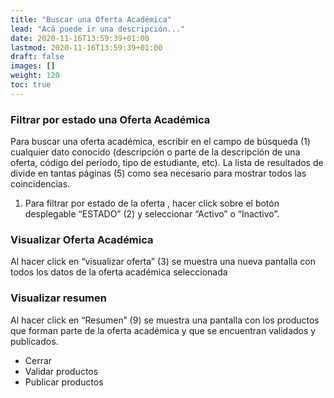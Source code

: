 ```yaml
---
title: "Buscar una Oferta Académica"
lead: "Acá puede ir una descripción..."
date: 2020-11-16T13:59:39+01:00
lastmod: 2020-11-16T13:59:39+01:00
draft: false
images: []
weight: 120
toc: true
---
```


### Filtrar por estado una Oferta Académica

Para buscar una oferta académica, escribir en el campo de búsqueda (1) cualquier dato conocido (descripción o parte de la descripción de una oferta, código del período, tipo de estudiante, etc). La lista de resultados de divide en tantas páginas (5) como sea necesario para mostrar todos las coincidencias.

1. Para filtrar por estado de la oferta , hacer click sobre el botón desplegable “ESTADO” (2) y seleccionar “Activo” o “Inactivo”.

### Visualizar Oferta Académica

Al hacer click en “visualizar oferta” (3) se muestra una nueva pantalla con todos los datos de la oferta académica seleccionada

### Visualizar resumen

Al hacer click en “Resumen” (9) se muestra una pantalla con los productos que forman parte de la oferta académica y que se encuentran validados y publicados.

- Cerrar
- Validar productos
- Publicar productos
